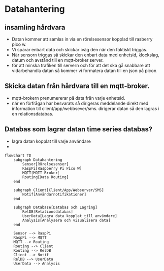 # Datahantering
## insamling hårdvara
- Datan kommer att samlas in via en rörelsesensor kopplad till rasberry pico w.
- Vi sparar enbart data och skickar iväg den när den faktiskt triggas.
- När sensorn triggas så skickar den enbart data med enhetsid, klockslag, datum och avstånd till en mqtt-broker server.
- för att minska trafiken till servern och för att det ska gå snabbare att vidarbehandla datan så kommer vi formatera datan till en json på picon.

## Skicka datan från hårdvara till en mqtt-broker.
- mqtt-brokern prenumererar på data från varje enhetsid.
- när en förfrågan har besvarats så dirigeras meddelande direkt med information till client/app/webbsever/sms. dirigerar datan så den lagras i en relationsdatabas.

## Databas som lagrar datan time series databas?
- lagra datan kopplat till varje användare
- 


```mermaid
flowchart TD
    subgraph Datahantering
        Sensor[Rörelsesensor]
        RaspPi[Raspberry Pi Pico W]
        MQTT[MQTT Broker]
        Routing[Data Routing]
    end

    subgraph Client[Client/App/Webserver/SMS]
        Notif[Användarnotifikationer]
    end

    subgraph Database[Databas och Lagring]
        RelDB[Relationsdatabas]
        UserData[Lagra data kopplat till användare]
        Analysis[Analysera och visualisera data]
    end

    Sensor --> RaspPi
    RaspPi --> MQTT
    MQTT --> Routing
    Routing --> Client
    Routing --> RelDB
    Client --> Notif
    RelDB --> UserData
    UserData --> Analysis
```


